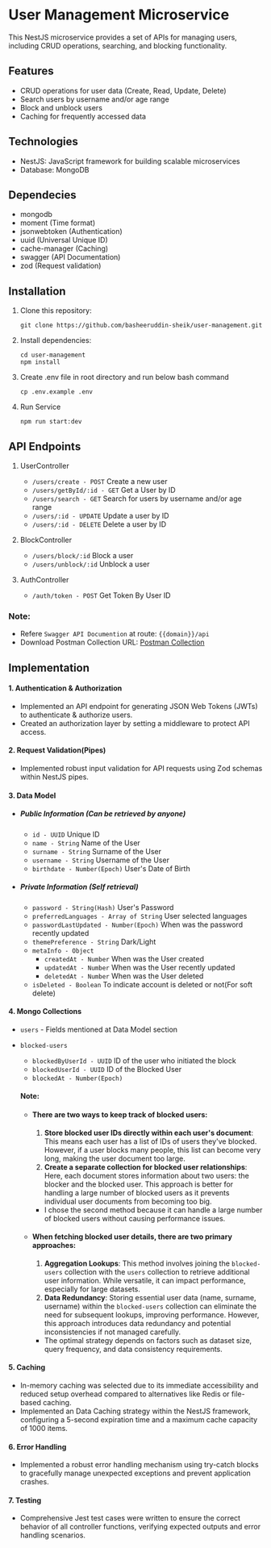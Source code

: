 # User Management Microservice

This NestJS microservice provides a set of APIs for managing users, including CRUD operations, searching, and blocking functionality.

## Features
* CRUD operations for user data (Create, Read, Update, Delete)
* Search users by username and/or age range
* Block and unblock users
* Caching for frequently accessed data

## Technologies
* NestJS: JavaScript framework for building scalable microservices
* Database: MongoDB

## Dependecies
* mongodb
* moment (Time format)
* jsonwebtoken (Authentication)
* uuid (Universal Unique ID)
* cache-manager (Caching)
* swagger (API Documentation)
* zod (Request validation)


## Installation
1. Clone this repository:
   ```
   git clone https://github.com/basheeruddin-sheik/user-management.git
   ```
2. Install dependencies:
    ```
    cd user-management
    npm install
    ```
3. Create .env file in root directory and run below bash command
    ```
    cp .env.example .env
    ```
4. Run Service
    ```
    npm run start:dev
    ```

## API Endpoints
1. UserController
    * ```/users/create - POST``` Create a new user
    * ```/users/getById/:id - GET``` Get a User by ID
    * ```/users/search - GET``` Search for users by username and/or age range
    * ```/users/:id - UPDATE``` Update a user by ID
    * ```/users/:id - DELETE``` Delete a user by ID

2. BlockController
    * ```/users/block/:id``` Block a user
    * ```/users/unblock/:id``` Unblock a user

3. AuthController
    * ```/auth/token - POST``` Get Token By User ID

### Note: 
* Refere ```Swagger API Documention``` at route: ```{{domain}}/api```
* Download Postman Collection URL: [Postman Collection](https://bit.ly/4dbT8ce)

## Implementation
#### 1. Authentication & Authorization
* Implemented an API endpoint for generating JSON Web Tokens (JWTs) to authenticate & authorize users.
* Created an authorization layer by setting a middleware to protect API access.

#### 2. Request Validation(Pipes)
* Implemented robust input validation for API requests using Zod schemas within NestJS pipes.

#### 3. Data Model
- ##### Public Information (Can be retrieved by anyone)
    * ```id - UUID``` Unique ID
    * ```name - String``` Name of the User
    * ```surname - String``` Surname of the User
    * ```username - String``` Username of the User
    * ```birthdate - Number(Epoch)``` User's Date of Birth

- ##### Private Information (Self retrieval)
    * ```password - String(Hash)``` User's Password
    * ```preferredLanguages - Array of String``` User selected languages
    * ```passwordLastUpdated - Number(Epoch)``` When was the password recently updated
    * ```themePreference - String``` Dark/Light
    * ```metaInfo - Object``` 
        * ```createdAt - Number``` When was the User created
        * ```updatedAt - Number``` When was the User recently updated
        * ```deletedAt - Number``` When was the User deleted
    * ```isDeleted - Boolean``` To indicate account is deleted or not(For soft delete)

#### 4. Mongo Collections
* ```users``` - Fields mentioned at Data Model section
* ```blocked-users```
    * ```blockedByUserId - UUID```  ID of the user who initiated the block
    * ```blockedUserId - UUID``` ID of the Blocked User
    * ```blockedAt - Number(Epoch)``` 

    #### Note: 
    * #### There are two ways to keep track of blocked users:
        1. **Store blocked user IDs directly within each user's document**: This means each user has a list of IDs of users they've blocked. However, if a user blocks many people, this list can become very long, making the user document too large.
        2. **Create a separate collection for blocked user relationships**: Here, each document stores information about two users: the blocker and the blocked user. This approach is better for handling a large number of blocked users as it prevents individual user documents from becoming too big.
        * I chose the second method because it can handle a large number of blocked users without causing performance issues.
    * #### When fetching blocked user details, there are two primary approaches:
        1. **Aggregation Lookups**: This method involves joining the ```blocked-users``` collection with the ```users``` collection to retrieve additional user information. While versatile, it can impact performance, especially for large datasets.
        2. **Data Redundancy**: Storing essential user data (name, surname, username) within the ```blocked-users``` collection can eliminate the need for subsequent lookups, improving performance. However, this approach introduces data redundancy and potential inconsistencies if not managed carefully.
        * The optimal strategy depends on factors such as dataset size, query frequency, and data consistency requirements.

#### 5. Caching
* In-memory caching was selected due to its immediate accessibility and reduced setup overhead compared to alternatives like Redis or file-based caching.
* Implemented an Data Caching strategy within the NestJS framework, configuring a 5-second expiration time and a maximum cache capacity of 1000 items.

#### 6. Error Handling
* Implemented a robust error handling mechanism using try-catch blocks to gracefully manage unexpected exceptions and prevent application crashes.

#### 7. Testing
* Comprehensive Jest test cases were written to ensure the correct behavior of all controller functions, verifying expected outputs and error handling scenarios.
